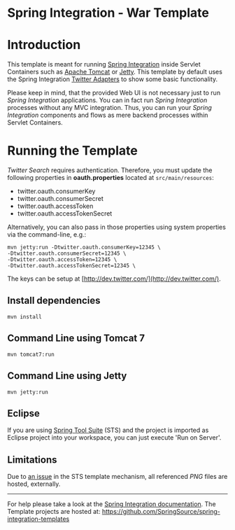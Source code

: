 Spring Integration - War Template
=================================

# Introduction

This template is meant for running [Spring Integration][] inside Servlet Containers such as [Apache Tomcat][] or [Jetty][]. This template by default uses the Spring Integration [Twitter Adapters][] to show some basic functionality.

Please keep in mind, that the provided Web UI is not necessary just to run *Spring Integration* applications. You can in fact run *Spring Integration* processes without any MVC integration. Thus, you can run your *Spring Integration* components and flows as mere backend processes within Servlet Containers.

# Running the Template

*Twitter Search* requires authentication. Therefore, you must update the following properties in **oauth.properties** located at  `src/main/resources`:

* twitter.oauth.consumerKey
* twitter.oauth.consumerSecret
* twitter.oauth.accessToken
* twitter.oauth.accessTokenSecret

Alternatively, you can also pass in those properties using system properties via the command-line, e.g.:

	mvn jetty:run -Dtwitter.oauth.consumerKey=12345 \
	-Dtwitter.oauth.consumerSecret=12345 \
	-Dtwitter.oauth.accessToken=12345 \
	-Dtwitter.oauth.accessTokenSecret=12345 \

The keys can be setup at [http://dev.twitter.com/](http://dev.twitter.com/).

## Install dependencies

	mvn install

## Command Line using Tomcat 7

	mvn tomcat7:run

## Command Line using Jetty

	mvn jetty:run

## Eclipse

If you are using [Spring Tool Suite][] (STS) and the project is imported as Eclipse project into your workspace, you can just execute 'Run on Server'.

## Limitations

Due to [an issue](https://issuetracker.springsource.com/browse/STS-3301) in the STS template mechanism, all referenced *PNG* files are hosted, externally.

--------------------------------------------------------------------------------

For help please take a look at the [Spring Integration documentation][]. The Template projects are hosted at: https://github.com/SpringSource/spring-integration-templates

[Apache Tomcat]: http://tomcat.apache.org/
[Jetty]: http://www.eclipse.org/jetty/
[Spring Tool Suite]: http://www.springsource.org/sts
[Spring Integration]: http://www.springintegration.org/
[Spring Integration documentation]: http://static.springsource.org/spring-integration/reference/html/
[Twitter Adapters]: http://static.springsource.org/spring-integration/reference/html/twitter.html

